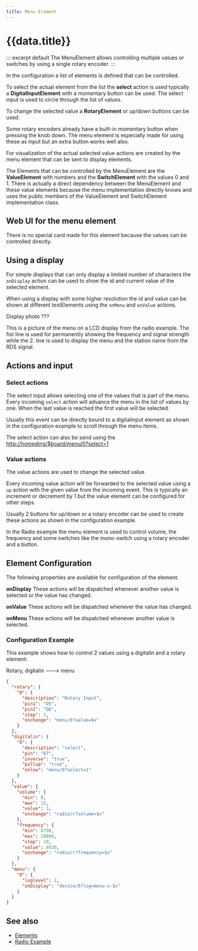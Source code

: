 ```yaml
---
title: Menu Element
---
```


# {{data.title}}

::: excerpt default
The MenuElement allows controlling multiple values or switches by using a single rotary encoder.
:::

In the configuration a list of elements is defined that can be controlled.

To select the actual element from the list the **select** action is used typically a **DigitalInputElement** with a momentary button can be used.
The select input is used to circle through the list of values.

To change the selected value a **RotaryElement** or up/down buttons can be used.

Some rotary encoders already have a built-in momentary button when pressing the knob down. The menu element is especially made for using these as input but an extra button works well also.

For visualization of the actual selected value actions are created by the menu element that can be sent to display elements.

The Elements that can be controlled by the MenuElement are the **ValueElement** with numbers and the **SwitchElement** with the values 0 and 1. There is actually a direct dependency between the MenuElement and these value elements because the menu implementation directly knows and uses the public members of the ValueElement and SwitchElement implementation class.
 

## Web UI for the menu element

There is no special card made for this element because the values can be controlled directly. 


## Using a display

For simple displays that can only display a limited number of characters the `onDisplay` action can be used to show the id and current value of the selected element.

When using a display with some higher resolution the id and value can be shown at different textElements using the `onMenu` and `onValue` actions.

Display photo ???

This is a picture of the menu on a LCD display from the radio example.
The fist line is used for permanently showing the frequency and signal strength while the 2. line is used to display the menu and the station name from the RDS signal.

## Actions and input

### Select actions

The select input allows selecting one of the values that is part of the menu.
Every incoming `select` action will advance the menu in the list of values by one. When the last value is reached the first value will be selected.

Usually this event can be directly bound to a digitalinput element as shown in the configuration example to scroll through the menu items.

The select action can also be send using the <http://homeding/$board/menu/0?select=1>

### Value actions

The value actions are used to change the selected value.
 
Every incoming value action will be forwarded to the selected value using a `up` action with the given value from the incoming event. This is typically an increment or decrement by 1 but the value element can be configured for other steps. 

Usually 2 buttons for up/down or a rotary encoder can be used to create these actions as shown in the configuration example.

In the Radio example the menu element is used to control volume, the frequency and some switches like the mono-switch using a rotary encoder and a button.

## Element Configuration

The following properties are available for configuration of the element.

<object data="/element.svg?menu" type="image/svg+xml"></object>

**onDisplay** These actions will be dispatched whenever another value is selected or the value has changed.

**onValue** These actions will be dispatched whenever the value has changed.

**onMenu** These actions will be dispatched whenever another value is selected.

### Configuration Example

This example shows how to control 2 values using a digitalin and a rotary element:

Rotary, digitalin ---> menu

```json
{
  "rotary": {
    "0": {
      "description": "Rotary Input",
      "pin1": "D5",
      "pin2": "D6",
      "step": 1,
      "onchange": "menu/0?value=$v"
    }
  },
  "digitalin": {
    "0": {
      "description": "select",
      "pin": "D7",
      "inverse": "true",
      "pullup": "true",
      "onlow": "menu/0?select=1"
    }
  },
  "value": {
    "volume": {
      "min": 0,
      "max": 15,
      "value": 3,
      "onchange": "radio/r?volume=$v"
    },
    "frequency": {
      "min": 8700,
      "max": 10800,
      "step": 10,
      "value": 8930,
      "onchange": "radio/r?frequency=$v"
    }
  },
  "menu": {
    "0": {
      "loglevel": 2,
      "onDisplay": "device/0?log=menu-v:$v"
    }
  }
}
```


## See also

* [Elements](/elements.md)
* [Radio Example](/examples/radio.md)